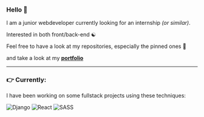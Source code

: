 ### Hello 👋

I am a junior webdeveloper currently looking for an internship _(or similar)_.

Interested in both front/back-end ☯️

Feel free to have a look at my repositories, especially the pinned ones 📌 

and take a look at my **[portfolio](https://izidor-maklary.herokuapp.com/)**

---

### 👉 Currently:
I have been working on some fullstack projects using these techniques:

![Django](https://img.shields.io/badge/django-%23092E20.svg?style=for-the-badge&logo=django&logoColor=white)
![React](https://img.shields.io/badge/react-%2320232a.svg?style=for-the-badge&logo=react&logoColor=%2361DAFB)
![SASS](https://img.shields.io/badge/SASS-hotpink.svg?style=for-the-badge&logo=SASS&logoColor=white)


